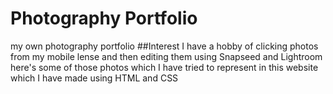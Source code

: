 # Photography Portfolio
my own photography portfolio
##Interest
    I have a hobby of clicking photos from my mobile lense and then editing them using Snapseed and Lightroom
here's some of those photos which I have tried to represent in this website which I have made using HTML and CSS
